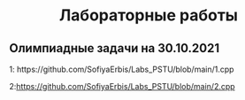 <h1 align="center">Лабораторные работы</h1>
<h2>Олимпиадные задачи на 30.10.2021</h2>
1: https://github.com/SofiyaErbis/Labs_PSTU/blob/main/1.cpp

2:https://github.com/SofiyaErbis/Labs_PSTU/blob/main/2.cpp
